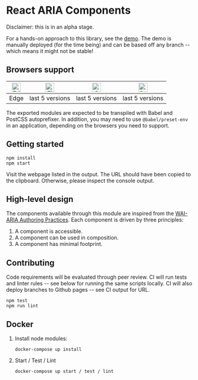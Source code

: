 # React ARIA Components

Disclaimer: this is in an alpha stage.

For a hands-on approach to this library, see the [demo](https://juanca.github.io/react-aria-components).
The demo is manually deployed (for the time being) and can be based off any branch -- which means it might not be stable!

## Browsers support

| [<img src="https://raw.githubusercontent.com/alrra/browser-logos/master/src/edge/edge_48x48.png" alt="Edge browser" width="24px" height="24px" />](http://godban.github.io/browsers-support-badges/) | [<img src="https://raw.githubusercontent.com/alrra/browser-logos/master/src/firefox/firefox_48x48.png" alt="Firefox browser" width="24px" height="24px" />](http://godban.github.io/browsers-support-badges/) | [<img src="https://raw.githubusercontent.com/alrra/browser-logos/master/src/chrome/chrome_48x48.png" alt="Chrome browser" width="24px" height="24px" />](http://godban.github.io/browsers-support-badges/) | [<img src="https://raw.githubusercontent.com/alrra/browser-logos/master/src/safari/safari_48x48.png" alt="Safari browser" width="24px" height="24px" />](http://godban.github.io/browsers-support-badges/) |
| ---------- | --------------- | --------------- | --------------- |
| Edge | last 5 versions | last 5 versions | last 5 versions |

The exported modules are expected to be transpiled with Babel and PostCSS autoprefixer. In addition, you may need to use `@babel/preset-env` in an application, depending on the browsers you need to support.

## Getting started

```
npm install
npm start
```

Visit the webpage listed in the output.
The URL should have been copied to the clipboard.
Otherwise, please inspect the console output.

## High-level design

The components available through this module are inspired from the [WAI-ARIA Authoring Practices].
Each component is driven by three principles:

1. A component is accessible.
1. A component can be used in composition.
1. A component has minimal footprint.

[WAI-ARIA Authoring Practices]: https://www.w3.org/TR/wai-aria-practices-1.1

## Contributing

Code requirements will be evaluated through peer review.
CI will run tests and linter rules -- see below for running the same scripts locally.
CI will also deploy branches to Github pages -- see CI output for URL.

```
npm test
npm run lint
```

## Docker


1. Install node modules:

    ```
    docker-compose up install
    ```

2. Start / Test / Lint

    ```
    docker-compose up start / test / lint
    ```
